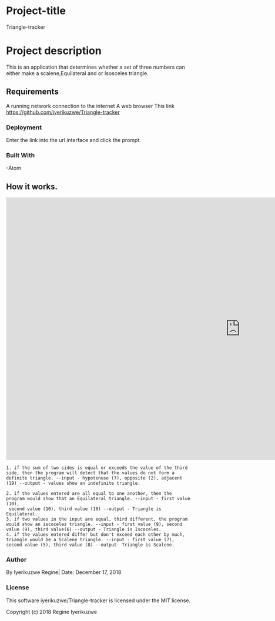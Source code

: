 # Project-title
Triangle-tracker

# Project description
This is an application that determines whether a set of three numbers can either make a scalene,Equilateral and or Isosceles triangle.

## Requirements
A running network connection to the internet
A web browser
This link https://github.com/iyerikuzwe/Triangle-tracker
### Deployment
Enter the link into the url interface and click the prompt.

### Built With
-Atom

## How it works.
<iframe width="1273" height="716" src="https://www.youtube.com/embed/aUy-_WnEV30" frameborder="0" allow="accelerometer; autoplay; encrypted-media; gyroscope; picture-in-picture" allowfullscreen></iframe>

    1. if the sum of two sides is equal or exceeds the value of the third side, then the program will detect that the values do not form a definite triangle. --input - hypotenuse (7), opposite (2), adjacent (19) --output - values show an indefinite triangle.

    2. if the values entered are all equal to one another, then the program would show that an Equilateral triangle. --input - first value (10),
     second value (10), third value (10) --output - Triangle is Equilateral.
    3. if two values in the input are equal, third different, the program would show an iscoceles triangle. --input - first value (9), second value (9), third value(6) --output - Triangle is Iscoceles. 
    4. if the values entered differ but don't exceed each other by much, triangle would be a Scalene triangle. --input - first value (7), second value (5), third value (8) --output- Triangle is Scalene.

### Author
By Iyerikuzwe Regine| Date: December 17, 2018

### License
 This software iyerikuzwe/Triangle-tracker is licensed under the MIT license.

Copyright (c) 2018 Regine Iyerikuzwe